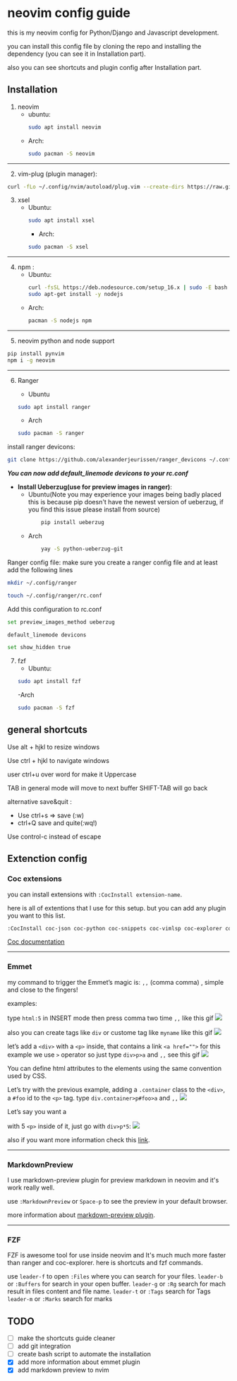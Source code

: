 # neovim config guide
this is my neovim config for Python/Django and Javascript development.

you can install this config file by cloning the repo and installing the dependency (you can see it in Installation part).

also you can see shortcuts and plugin config after Installation part.

## Installation
1. neovim
    - ubuntu:
        ```bash 
        sudo apt install neovim
        ```
    - Arch:
        ```bash 
        sudo pacman -S neovim
        ```
---
2. vim-plug (plugin manager):
 ```bash 
curl -fLo ~/.config/nvim/autoload/plug.vim --create-dirs https://raw.githubusercontent.com/junegunn/vim-plug/master/plug.vim
```
3. xsel
    - Ubuntu:
        ```bash
        sudo apt install xsel
        ```
      - Arch:
      ```bash
      sudo pacman -S xsel
      ```
---
4. npm :
      - Ubuntu:
        ```bash
        curl -fsSL https://deb.nodesource.com/setup_16.x | sudo -E bash -
        sudo apt-get install -y nodejs
        ```
      - Arch:
        ```bash
        pacman -S nodejs npm
        ```
---
5. neovim python and node support
```bash
pip install pynvim
npm i -g neovim
```
---
6. Ranger

    - Ubuntu
    ```bash
    sudo apt install ranger
    ```

    - Arch
    ```bash
    sudo pacman -S ranger
    ```

install ranger devicons:
```bash
git clone https://github.com/alexanderjeurissen/ranger_devicons ~/.config/ranger/plugins/ranger_devicons
```
**_You can now add default_linemode devicons to your rc.conf_**

+ **Install Ueberzug(use for preview images in ranger)**:
    - Ubuntu(Note you may experience your images being badly placed this is because pip doesn't have the newest version of ueberzug, if you find this issue please install from source)
        ```bash
            pip install ueberzug
        ```
    - Arch
        ```bash
            yay -S python-ueberzug-git
        ```

Ranger config file:
make sure you create a ranger config file and at least add the following lines
```bash
mkdir ~/.config/ranger

touch ~/.config/ranger/rc.conf
```

Add this configuration to rc.conf

```bash
set preview_images_method ueberzug

default_linemode devicons

set show_hidden true
```

7. fzf
    - Ubuntu:
    ```bash
    sudo apt install fzf
    ```
    -Arch
    ```bash
    sudo pacman -S fzf
    ```

## general shortcuts
Use alt + hjkl to resize windows

Use ctrl + hjkl to navigate windows

user ctrl+u over word for make it Uppercase

TAB in general mode will move to next buffer SHIFT-TAB will go back

alternative save&quit :
   - Use ctrl+s => save (:w) 
   - ctrl+Q save and quite(:wq!)

Use control-c instead of escape


## Extenction config
### Coc extensions
you can install extensions with `:CocInstall extension-name`.

here is all of extentions that I use for this setup. but you can add any plugin you want to this list.

```bash
:CocInstall coc-json coc-python coc-snippets coc-vimlsp coc-explorer coc-tsserver coc-html coc-css
```
[Coc documentation](https://github.com/neoclide/coc.nvim)

---

### Emmet

my command to trigger the Emmet’s magic is: `,,` (comma comma) , simple and close to the fingers!

examples:

type `html:5` in INSERT mode then press comma two time `,,` like this gif
![](gifs/emmet-1.gif)

also you can create tags like `div` or custome tag like `myname` like this gif
![](gifs/emmet-2.gif)

let’s add a `<div>` with a `<p>` inside, that contains a link `<a href="">` for this example we use `>` operator so just type `div>p>a` and `,,` see this gif
![](gifs/emmet-3.gif)

You can define html attributes to the elements using the same convention used by CSS.

Let’s try with the previous example, adding a `.container` class to the `<div>`, a `#foo` id to the `<p>` tag.
type `div.container>p#foo>a` and `,,`
![](gifs/emmet-4.gif)

Let’s say you want a <div> with 5 `<p>` inside of it, just go with `div>p*5`:
![](gifs/emmet-5.gif)

also if you want more information check this [link](https://github.com/mattn/emmet-vim).

---

### MarkdownPreview
I use markdown-preview plugin for preview markdown in neovim and it's work really well.

use `:MarkdownPreview` or `Space-p` to see the preview in your default browser.

more information about [markdown-preview plugin](https://github.com/iamcco/markdown-preview.nvim
).

---

### FZF
FZF is awesome tool for use inside neovim and It's much much more faster than ranger and coc-explorer. here is shortcuts and fzf commands.

use `leader-f` to open `:Files` where you can search for your files.
`leader-b` or `:Buffers` for search in your open buffer.
`leader-g` or `:Rg` search for mach result in files content and file name.
`leader-t` or `:Tags` search for Tags
`leader-m` or `:Marks` search for marks


## TODO
- [ ] make the shortcuts guide cleaner 
- [ ] add git integration
- [ ] create bash script to automate the installation
- [x] add more information about emmet plugin
- [x] add markdown preview to nvim
